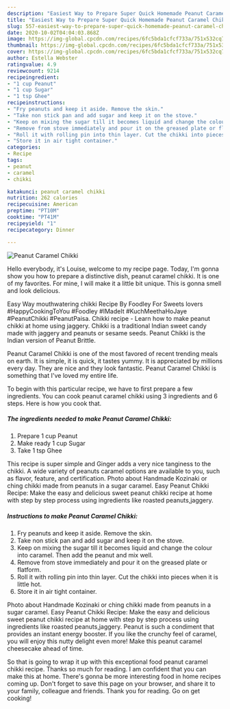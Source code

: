 ```yaml
---
description: "Easiest Way to Prepare Super Quick Homemade Peanut Caramel Chikki"
title: "Easiest Way to Prepare Super Quick Homemade Peanut Caramel Chikki"
slug: 557-easiest-way-to-prepare-super-quick-homemade-peanut-caramel-chikki
date: 2020-10-02T04:04:03.868Z
image: https://img-global.cpcdn.com/recipes/6fc5bda1cfcf733a/751x532cq70/peanut-caramel-chikki-recipe-main-photo.jpg
thumbnail: https://img-global.cpcdn.com/recipes/6fc5bda1cfcf733a/751x532cq70/peanut-caramel-chikki-recipe-main-photo.jpg
cover: https://img-global.cpcdn.com/recipes/6fc5bda1cfcf733a/751x532cq70/peanut-caramel-chikki-recipe-main-photo.jpg
author: Estella Webster
ratingvalue: 4.9
reviewcount: 9214
recipeingredient:
- "1 cup Peanut"
- "1 cup Sugar"
- "1 tsp Ghee"
recipeinstructions:
- "Fry peanuts and keep it aside. Remove the skin."
- "Take non stick pan and add sugar and keep it on the stove."
- "Keep on mixing the sugar till it becomes liquid and change the colour into caramel. Then add the peanut and mix well."
- "Remove from stove immediately and pour it on the greased plate or flatform."
- "Roll it with rolling pin into thin layer. Cut the chikki into pieces when it is little hot."
- "Store it in air tight container."
categories:
- Recipe
tags:
- peanut
- caramel
- chikki

katakunci: peanut caramel chikki 
nutrition: 262 calories
recipecuisine: American
preptime: "PT10M"
cooktime: "PT41M"
recipeyield: "1"
recipecategory: Dinner

---
```



![Peanut Caramel Chikki](https://img-global.cpcdn.com/recipes/6fc5bda1cfcf733a/751x532cq70/peanut-caramel-chikki-recipe-main-photo.jpg)

Hello everybody, it's Louise, welcome to my recipe page. Today, I'm gonna show you how to prepare a distinctive dish, peanut caramel chikki. It is one of my favorites. For mine, I will make it a little bit unique. This is gonna smell and look delicious.

Easy Way mouthwatering chikki Recipe By Foodley For Sweets lovers #HappyCookingToYou #Foodley #IMadeIt #KuchMeethaHoJaye #PeanutChikki #PeanutPaisa. Chikki recipe - Learn how to make peanut chikki at home using jaggery. Chikki is a traditional Indian sweet candy made with jaggery and peanuts or sesame seeds. Peanut Chikki is the Indian version of Peanut Brittle.

Peanut Caramel Chikki is one of the most favored of recent trending meals on earth. It is simple, it is quick, it tastes yummy. It is appreciated by millions every day. They are nice and they look fantastic. Peanut Caramel Chikki is something that I've loved my entire life.


To begin with this particular recipe, we have to first prepare a few ingredients. You can cook peanut caramel chikki using 3 ingredients and 6 steps. Here is how you cook that.

<!--inarticleads1-->

##### The ingredients needed to make Peanut Caramel Chikki:

1. Prepare 1 cup Peanut
1. Make ready 1 cup Sugar
1. Take 1 tsp Ghee


This recipe is super simple and Ginger adds a very nice tanginess to the chikki. A wide variety of peanuts caramel options are available to you, such as flavor, feature, and certification. Photo about Handmade Kozinaki or ching chikki made from peanuts in a sugar caramel. Easy Peanut Chikki Recipe: Make the easy and delicious sweet peanut chikki recipe at home with step by step process using ingredients like roasted peanuts,jaggery. 

<!--inarticleads2-->

##### Instructions to make Peanut Caramel Chikki:

1. Fry peanuts and keep it aside. Remove the skin.
1. Take non stick pan and add sugar and keep it on the stove.
1. Keep on mixing the sugar till it becomes liquid and change the colour into caramel. Then add the peanut and mix well.
1. Remove from stove immediately and pour it on the greased plate or flatform.
1. Roll it with rolling pin into thin layer. Cut the chikki into pieces when it is little hot.
1. Store it in air tight container.


Photo about Handmade Kozinaki or ching chikki made from peanuts in a sugar caramel. Easy Peanut Chikki Recipe: Make the easy and delicious sweet peanut chikki recipe at home with step by step process using ingredients like roasted peanuts,jaggery. Peanut is such a condiment that provides an instant energy booster. If you like the crunchy feel of caramel, you will enjoy this nutty delight even more! Make this peanut caramel cheesecake ahead of time. 

So that is going to wrap it up with this exceptional food peanut caramel chikki recipe. Thanks so much for reading. I am confident that you can make this at home. There's gonna be more interesting food in home recipes coming up. Don't forget to save this page on your browser, and share it to your family, colleague and friends. Thank you for reading. Go on get cooking!
